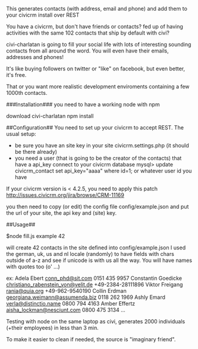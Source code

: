 This generates contacts (with address, email and phone) and add them to your civicrm install over REST

You have a civicrm, but don't have friends or contacts? fed up of having activities with the same 102 contacts that ship by default with civi?

civi-charlatan is going to fill your social life with lots of interesting sounding contacts from all around the word. You will even have their emails, addresses and phones!

It's like buying followers on twitter or "like" on facebook, but even better, it's free.
 
That or you want more realistic development enviroments containing a few 1000th contacts.

###Installation###
you need to have a working node with npm

download civi-charlatan
npm install

##Configuration##
You need to set up your civicrm to accept REST. The usual setup:
- be sure you have an site key in your site civicrm.settings.php (it should be there already)
- you need a user (that is going to be the creator of the contacts) that have a api_key
connect to your civicrm database
mysql> update civicrm_contact set api_key="aaaa" where id=1;
or whatever user id you have

If your civicrm version is < 4.2.5,  you need to apply this patch
http://issues.civicrm.org/jira/browse/CRM-11169

you then need to copy (or edit) the config file config/example.json
and put the url of your site, the api key and (site) key.

##Usage##

$node fill.js example 42

will create 42 contacts in the site defined into config/example.json
I used the german, uk, us and nl locale (randomly) to have fields with chars outside of a-z and see if unicode is with us all the way. You will have names with quotes too (o' ...)

ex:
Adela Ebert conn_phd@sit.com  0151 435 9957
Constantin Goedicke christiano_rabenstein_von@velit.de  +49-2384-28111896
Viktor Freigang rania@quia.org  +49-962-9540190
Collin Erdman georgiana.weimann@assumenda.biz 0118 262 1969
Ashly Emard verla@distinctio.name 0800 794 4163
Amber Effertz aisha_lockman@nesciunt.com  0800 475 3134
...


Testing with node on the same laptop as civi, generates 2000 individuals (+their employees) in less than 3 min.

To make it easier to clean if needed, the source is "imaginary friend". 
